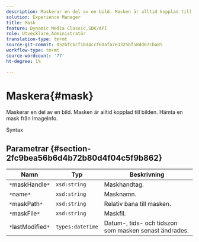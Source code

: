 ```yaml
---
description: Maskerar en del av en bild. Masken är alltid kopplad till bilden. Hämta en mask från ImageInfo.
solution: Experience Manager
title: Mask
feature: Dynamic Media Classic,SDK/API
role: Utvecklare,Administratör
translation-type: tm+mt
source-git-commit: 052bfcbcf1bd4ccf60afa7e3325bf58dd07cba85
workflow-type: tm+mt
source-wordcount: '77'
ht-degree: 1%

---
```



# Maskera{#mask}

Maskerar en del av en bild. Masken är alltid kopplad till bilden. Hämta en mask från ImageInfo.

Syntax

## Parametrar {#section-2fc9bea56b6d4b72b80d4f04c5f9b862}

| Namn | Typ | Beskrivning |
|---|---|---|
| `*`maskHandle`*` | `xsd:string` | Maskhandtag. |
| `*`name`*` | `xsd:string` | Masknamn. |
| `*`maskPath`*` | `xsd:string` | Relativ bana till masken. |
| `*`maskFile`*` | `xsd:string` | Maskfil. |
| `*`lastModified`*` | `types:dateTime` | Datum-, tids- och tidszon som masken senast ändrades. |

